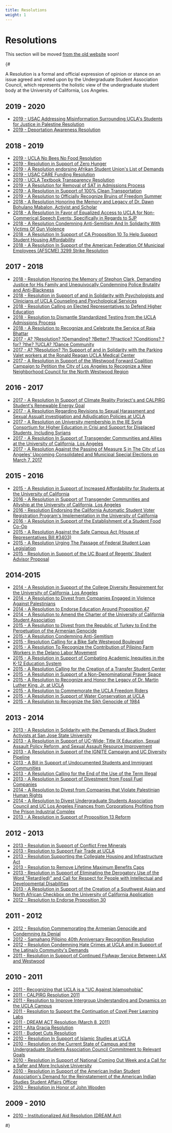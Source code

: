 ```yaml
---
title: Resolutions
weight: 1
---
```


# Resolutions

This section will be moved [from the old website](/documents/resolutions.php) soon!

{#

A Resolution is a formal and official expression of opinion or stance on an issue agreed and voted upon by the Undergraduate Student Association Council, which represents the holistic view of the undergraduate student body at the University of California, Los Angeles.

## 2019 - 2020

  - [2019 - USAC Addressing Misinformation Surrounding UCLA's Students for Justice in Palestine Resolution](resolutions/USAC%20Addressing%20Misinformation%20Surrounding%20UCLA's%20Students%20for%20Justice%20in%20Palestine%20Resolution.pdf)
  - [2019 - Deportation Awareness Resolution](resolutions/Deportation%20Awareness%20Resolution.pdf)

## 2018 - 2019

  - [2019 - UCLA No Bees No Food Resolution](resolutions/UCLA%20No%20Bees%20No%20Food%20Resolution.pdf)
  - [2019 - Resolution in Support of Zero Hunger](resolutions/Resolution%20in%20Support%20of%20Zero%20Hunger.pdf)
  - [2019 - A Resolution endorsing Afrikan Student Union's List of Demands](resolutions/A%20Resolution%20Endorsing%20Afrikan%20Student%20Union's%20List%20of%20Demands.pdf)
  - [2019 - USAC CARE Funding Resolution](resolutions/USAC%20CARE%20Funding%20Resolution.pdf)
  - [2019 - UCLA Textbook Transparency Resolution](resolutions/UCLA%20Textbook%20Transparency%20resolution.pdf)
  - [2019 - A Resolution for Removal of SAT in Admissions Process](resolutions/Resolution%20for%20Removal%20SAT%20in%20Admissions%20Process.pdf)
  - [2019 - A Resolution in Support of 100% Clean Transportation](resolutions/USAC%20100%20Percent%20Clean%20Transportation%20Resolution.pdf)
  - [2019 - A Resolution to Officially Recognize Bruins of Freedom Summer](resolutions/A%20Resolution%20To%20Officially%20Recognize%20Bruins%20of%20Freedom%20Summer.pdf)
  - [2018 - A Resolution Honoring the Memory and Legacy of Dr. Dawn Bohulano Mabalon, Activist and Scholar](resolutions/Resolution%20Honoring%20the%20Memory%20and%20Legacy%20of%20Dr.%20Dawn%20Bohulano%20Mabalon,%20Activist%20and%20Scholar.pdf)
  - [2018 - A Resolution In Favor of Equalized Access to UCLA for Non-Commerical Speech Events; Specifically in Regards to SJP](resolutions/USAC%20RESOLUTION%20IN%20FAVOR%20OF%20EQUALIZED%20ACCESS%20TO%20UCLA%20FOR%20NON-COMMERCIAL%20SPEECH%20EVENTS%20SPECIFICALLY%20IN%20REGARDS%20TO%20SJP.pdf)
  - [2018 - A Resolution Condemning Anti-Semitism And In Solidarity With Victims Of Gun Violence](resolutions/Tree%20of%20Life%20Resolution.pdf)
  - [2018 - A Resolution In Support of CA Proposition 10 To Help Support Student Housing Affordability](resolutions/A%20RESOLUTION%20IN%20SUPPORT%20OF%20CA%20PROPOSITION%2010%20TO%20HELP%20SUPPORT%20STUDENT%20HOUSING%20AFFORDABILITY.pdf)
  - [2018 - A Resolution In Support of the American Federation Of Municipal Employees (AFSCME) 3299 Strike Resolution](resolutions/In%20Support%20of%20the%20American%20Federation%20Of%20Municipal%20Employees%20\(AFSCME\)%203299%20Strike%20Resolution.pdf)

## 2017 - 2018

  - [2018 - Resolution Honoring the Memory of Stephon Clark, Demanding Justice for His Family and Unequivocally Condemning Police Brutality and Anti-Blackness](resolutions/A%20Resolution%20Honoring%20the%20Memory%20of%20Stephon%20Clark,%20Demanding%20Justice%20for%20His%20Family%20and%20Unequivocally%20Condemning%20Police%20Brutality%20and%20Anti-Blackness.pdf)
  - [2018 - Resolution in Support of and in Solidarity with Psychologists and Clinicians of UCLA Counseling and Psychological Services](resolutions/CAPS%20Psychologists%20Resolution.pdf)
  - [2018 - Resolution Calling on Elected Representatives to Defend Higher Education](resolutions/Resolution%20Calling%20on%20Elected%20Representatives%20to%20Defend%20Higher%20Education.pdf)
  - [2018 - Resolution to Dismantle Standardized Testing from the UCLA Admissions Process](resolutions/A%20Resolution%20to%20Dismantle%20Standardized%20Testing%20from%20the%20UCLA%20Admissions%20Process.pdf)
  - [2018 - A Resolution to Recognize and Celebrate the Service of Raja Bhattar](resolutions/A%20Resolution%20to%20Recognize%20and%20Celebrate%20the%20Service%20of%20Raja%20Bhattar.pdf)
  - [2017 - A? ?Resolution? ?Demanding? ?Better? ?Practice? ?Conditions? ?for? ?the? ?UCLA? ?Dance Community](resolutions/Dance%20Community%20Resolution.pdf)
  - [2017 - A? ?Resolution? ?In Support of and in Solidarity with the Parking Valet workers at the Ronald Reagan UCLA Medical Center](resolutions/Valet%20Workers%20Resolution%2011.28.17.pdf)
  - [2017 - A Resolution in Support of the Westwood Forward Coalition Campaign to Petition the City of Los Angeles to Recognize a New Neighborhood Council for the North Westwood Region](resolutions/Westwood%20Forward%20Resolution%201.9.18.pdf)

## 2016 - 2017

  - [2017 - A Resolution In Support of Climate Reality Porject's and CALPIRG Student's Renewable Energy Goal](resolutions/CALPIRG%20Resolution.pdf)
  - [2017 - A Resolution Regarding Revisions to Sexual Harassment and Sexual Assualt investigation and Adjudication Policies at UCLA](resolutions/CASH%20Resolution.pdf)
  - [2017 - A Resolution on University membership in the IIE Syria Consortium for Higher Education in Crisi and Support for Displaced Students, Including Syrians](resolutions/Syrian%20Consortium%20Resolution.pdf)
  - [2017 - A Resolution In Support of Transgender Communities and Allies at the University of California, Los Angeles](resolutions/Transgender%20Communities%20and%20Allies%20Resolution.pdf)
  - [2017 - A Resolution Against the Passing of Measure S in The City of Los Angeles' Upcoming Consolidated and Municipal Special Elections on March 7, 2017](resolutions/USAC%20Measure%20S%20Resolution.pdf)

## 2015 - 2016

  - [2015 - A Resolution in Support of Increased Affordability for Students at the University of California](resolutions/AffordabilityResolution.pdf)
  - [2016 - A Resolution in Support of Transgender Communities and Allyship at the University of California, Los Angeles](resolutions/Resolution%20In%20Support%20of%20Transgender%20Communities%20and%20Allyship.pdf)
  - [2016 - Resolution Endorsing the California Automatic Student Voter Registration Program's Implementation in the University of California](resolutions/USACAResolutionSupportingAutomaticStudentVoterRegistration.pdf)
  - [2016 - A Resolution in Support of the Establishment of a Student Food Co-Op](resolutions/Resolution-%20food%20co-op.pdf)
  - [2015 - A Resolution Against the Safe Campus Act (House of Representatives Bill \#3403)](resolutions/AResolutionAgainsttheSafeCampusActH.R.3403.pdf)
  - [2015 - A Resolution Urging The Passage of Federal Student Loan Legislation](resolutions/A%20RESOLUTION%20URGING%20THE%20PASSAGE%20OF%20FEDERAL%20STUDENT%20LOAN%20LEGISLATION.pdf)
  - [2015 - Resolution in Support of the UC Board of Regents' Student Advisor Proposal](resolutions/Resolution%20in%20Support%20of%20the%20UC%20Board%20of%20Regents%20Student%20Advisor%20Position-2.pdf)

## 2014-2015

  - [2014 - A Resolution in Support of the College Diversity Requirement for the University of California, Los Angeles](resolutions/USACResolution-DiversityRequirement%2011-25-14_no%20sponsors.pdf)
  - [2014 - A Resolution to Divest from Companies Engaged in Violence Against Palestinians](resolutions/USAC%20Divestment%20Resolution%20\(11-13-2014\)_no%20sponsors.pdf)
  - [2014 - A Resolution to Endorse Education Around Proposition 47](resolutions/AResolutiontoEndorseProposition47.pdf)
  - [2014 - A Resolution to Amend the Charter of the University of California Student Association](resolutions/A%20Resolution%20to%20Amend%20the%20Charter%20of%20the%20University%20of%20California%20Student%20Association.pdf)
  - [2015 - A Resolution to Divest from the Republic of Turkey to End the Perpetuation of the Armenian Genocide](resolutions/ASA%20Divestment%20Resolution%20amended%2001-20-15.pdf)
  - [2015 - A Resolution Condemning Anti-Semitism](resolutions/no%20sponsors_A%20Resolution%20Condemning%20Anti-Semitism.pdf)
  - [2015 - Resolution Calling for a Bike Safe Westwood Boulevard](resolutions/BikeSafeWestwoodBoulevardResolution.pdf)
  - [2015 - A Resolution To Recognize the Contribution of Pilipino Farm Workers in the Delano Labor Movement](resolutions/AResolutiontoRecognizetheContributionofPilipinoFarmWorkersintheDelanoLaborMovement.pdf)
  - [2015 - A Resolution in Support of Combating Academic Inequities in the K-12 Education System](resolutions/no%20sponsors_A%20Resolution%20in%20Support%20of%20Combating%20Academic%20Inequities%20in%20the%20K-12%20Education%20System.pdf)
  - [2015 - A Resolution Calling for the Creation of a Transfer Student Center](resolutions/no%20sponsors_AResolutionCallingfortheCreationofaTransferStudentCenter.pdf)
  - [2015 - A Resolution in Support of a Non-Denominational Prayer Space](resolutions/no%20sponsors_AResolutioninSupportofaNon-DenominationalPrayerSpace.pdf)
  - [2015 - A Resolution to Recognize and Honor the Legacy of Dr. Martin Luther King, Jr. at UCLA](resolutions/Dr.KingResolution%20\(1\).pdf)
  - [2015 - A Resolution to Commemorate the UCLA Freedom Riders](resolutions/USACFreedomRidersResolution.pdf)
  - [2015 - A Resolution in Support of Water Conservation at UCLA](resolutions/no%20sponsors_AffordabilityResolution.pdf)
  - [2015 - A Resolution to Recognize the Sikh Genocide of 1984](resolutions/ResolutiontoRecognizetheSikhGenocideof1984.pdf)

## 2013 - 2014

  - [2013 - A Resolution in Solidarity with the Demands of Black Student Activists at San Jose State University](resolutions/AResolutioninSolidaritywiththeDemandsofBlackStudentActivistsatSanJoseStateUniversity.pdf)
  - [2013 - A Resolution in Support of UC-Wide; Title IX Education, Sexual Assault Policy Reform, and Sexual Assault Resource Improvement](resolutions/AResolutioninSupportofUC-WideTitleIXEducationSexualAssaultPolicyReformandSexualAssaultResourceImprovement%20\(1\).pdf)
  - [2013 - A Resolution in Support of the IGNITE Campaign and UC Diversity Pipeline](resolutions/IGNITEResolutionEdited.pdf)
  - [2013 - A Bill in Support of Undocumented Students and Immigrant Communities](resolutions/resolutions%20with%20new%20changes.pdf)
  - [2013 - A Resolution Calling for the End of the Use of the Term Illegal](resolutions/DroptheIWordResolution.pdf)
  - [2013 - A Resolution in Support of Divestment from Fossil Fuel Companies](resolutions/UCLAResolutiontoUSACfortheDivestmentofFossilFuels.pdf)
  - [2014 - A Resolution to Divest from Companies that Violate Palestinian Human Rights](resolutions/A%20Resolution%20to%20Divest%20from%20Companies%20that%20Violate%20Palestinian%20Human%20Rights.pdf)
  - [2014 - A Resolution to Divest Undergraduate Students Association Council and UC Los Angeles Finances from Corporations Profiting from the Prison Industrial Complex](resolutions/USACPrivatePrisonDivestmentResolution.pdf)
  - [2013 - A Resolution in Support of Proposition 13 Reform](resolutions/USACProp13Resolution.pdf)

## 2012 - 2013

  - [2013 - Resolution in Support of Conflict Free Minerals](resolutions/ConflictFreeCampusInitiativeResolution.pdf)
  - [2013 - Resolution to Support Fair Trade at UCLA](resolutions/USACresolutiontosupportFairTradeatUCLA.pdf)
  - [2013 - Resolution Supporting the Collegiate Housing and Infrastructure Act](resolutions/CHIAResolution.pdf)
  - [2013 - Resolution to Remove Lifetime Maximum Benefits Caps](resolutions/Resolution%20to%20Remove%20Lifetime%20Maximum%20Benefits%20Caps.pdf)
  - [2013 - Resolution in Support of Eliminating the Derogatory Use of the Word "Retard(ed)" and Call for Respect for People with Intellectual and Developmental Disabilities](resolutions/Resolution%20-%20End%20the%20R%20Word.pdf)
  - [2013 - A Resolution in Support of the Creation of a Southwest Asian and North African Checkbox on the University of California Application](resolutions/UCLA%20SWANA%20Resolution.pdf)
  - [2012 - Resolution to Endorse Proposition 30](resolutions/ResolutiontoEndorseProposition30.pdf)

## 2011 - 2012

  - [2012 - Resolution Commemorating the Armenian Genocide and Condemning its Denial](resolutions/Resolution%20Commemorating%20the%20Armenian%20Genocide%20and%20Condemning%20its%20Denial.pdf)
  - [2012 - Samahang Pilipino 40th Anniversary Recognition Resolution](resolutions/SAMAHANG%20PILIPINO%2040th%20ANNIVERSARY%20RECOGNITION%20RESOLUTION.pdf)
  - [2012 - Resolution Condemning Hate Crimes at UCLA and in Support of the Latina/o Community's Demands](resolutions/ResolutionCondemningHateCrimesandpromotingdiversityatUCLA.pdf)
  - [2011 - Resolution in Support of Continued FlyAway Service Between LAX and Westwood](resolutions/flyawayresolution.pdf)

## 2010 - 2011

  - [2011 - Recognizing that UCLA is a "UC Against Islamophobia"](resolutions/anti-islamophobia.pdf)
  - [2011 - CALPIRG Resolution 2011](resolutions/calpirg_resolution_2011.pdf)
  - [2011 - Resolution to Improve Intergroup Understanding and Dynamics on the UCLA Campus](resolutions/resolution_dynamics.pdf)
  - [2011 - Resolution to Support the Continuation of Covel Peer Learning Labs](resolutions/resolution_covel.pdf)
  - [2011 - DREAM ACT Resolution (March 8, 2011)](resolutions/dreamact_resolution.pdf)
  - [2011 - Alta Gracia Resolution](resolutions/altagracia_resolution.pdf)
  - [2011 - Budget Cuts Resolution](resolutions/2011BudgetCutsResolution.pdf)
  - [2010 - Resolution In Support of Islamic Studies at UCLA](resolutions/resolution_islamic_studies.pdf)
  - [2010 - Resolution on the Current State of Campus and the Undergraduate Students Association Council Commitment to Relevant Goals](resolutions/vision_resolution.pdf)
  - [2010 - Resolution in Support of National Coming Out Week and a Call for a Safer and More Inclusive University](resolutions/LGBT_resolution.pdf)
  - [2010 - Resolution in Support of the American Indian Student Association's Demand for the Reinstatement of the American Indian Studies Student Affairs Officer](resolutions/AmericanIndianResolution.pdf)
  - [2010 - Resolution in Honor of John Wooden](resolutions/Wooden_Resolution.pdf)

## 2009 - 2010

  - [2010 - Institutionalized Aid Resolution (DREAM Act)](resolutions/DREAM_resolution.pdf)

#}
